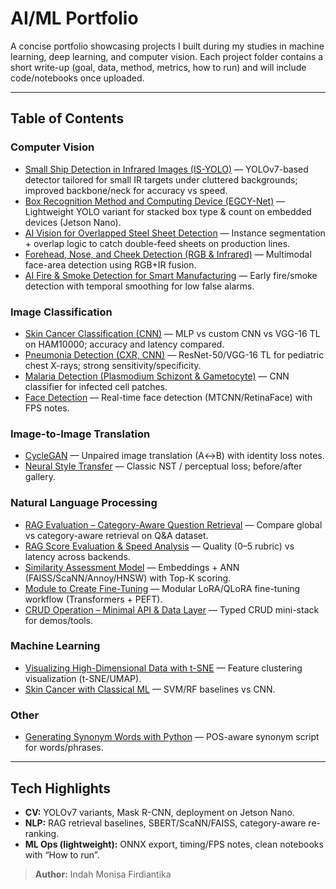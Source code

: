 # AI/ML Portfolio

A concise portfolio showcasing projects I built during my studies in machine learning, deep learning, and computer vision. Each project folder contains a short write-up (goal, data, method, metrics, how to run) and will include code/notebooks once uploaded.

---

## Table of Contents

### Computer Vision
- [Small Ship Detection in Infrared Images (IS-YOLO)](./Computer%20Vision/Small%20Ship%20Detection%20(IS-YOLO)/README.md) — YOLOv7-based detector tailored for small IR targets under cluttered backgrounds; improved backbone/neck for accuracy vs speed.
- [Box Recognition Method and Computing Device (EGCY-Net)](./Computer%20Vision/Box%20Recognition%20(EGCY-Net)/README.md) — Lightweight YOLO variant for stacked box type & count on embedded devices (Jetson Nano).
- [AI Vision for Overlapped Steel Sheet Detection](./Computer%20Vision/Overlapped%20Steel%20Sheet%20Detection/README.md) — Instance segmentation + overlap logic to catch double-feed sheets on production lines.
- [Forehead, Nose, and Cheek Detection (RGB & Infrared)](./Computer%20Vision/Face%20Areas%20(RGB+IR)/README.md) — Multimodal face-area detection using RGB+IR fusion.
- [AI Fire & Smoke Detection for Smart Manufacturing](./Computer%20Vision/Fire%20&%20Smoke%20Detection/README.md) — Early fire/smoke detection with temporal smoothing for low false alarms.

### Image Classification
- [Skin Cancer Classification (CNN)](./Image%20Classification/Skin%20Cancer%20Classification%20(CNN)/README.md) — MLP vs custom CNN vs VGG-16 TL on HAM10000; accuracy and latency compared.
- [Pneumonia Detection (CXR, CNN)](./Image%20Classification/Pneumonia%20Detection/README.md) — ResNet-50/VGG-16 TL for pediatric chest X-rays; strong sensitivity/specificity.
- [Malaria Detection (Plasmodium Schizont & Gametocyte)](./Image%20Classification/Malaria%20Detection/README.md) — CNN classifier for infected cell patches.
- [Face Detection](./Image%20Classification/Face%20Detection/README.md) — Real-time face detection (MTCNN/RetinaFace) with FPS notes.

### Image-to-Image Translation
- [CycleGAN](./Image-to-Image/CycleGAN/README.md) — Unpaired image translation (A↔B) with identity loss notes.
- [Neural Style Transfer](./Image-to-Image/Neural%20Style%20Transfer/README.md) — Classic NST / perceptual loss; before/after gallery.

### Natural Language Processing
- [RAG Evaluation – Category-Aware Question Retrieval](./NLP/RAG%20Evaluation/README.md) — Compare global vs category-aware retrieval on Q&A dataset.
- [RAG Score Evaluation & Speed Analysis](./NLP/RAG%20Score%20&%20Speed/README.md) — Quality (0–5 rubric) vs latency across backends.
- [Similarity Assessment Model](./NLP/RAG%20Similarity%20Assessment/README.md) — Embeddings + ANN (FAISS/ScaNN/Annoy/HNSW) with Top-K scoring.
- [Module to Create Fine-Tuning](./NLP/Module%20to%20Create%20Fine-Tuning/README.md) — Modular LoRA/QLoRA fine-tuning workflow (Transformers + PEFT).
- [CRUD Operation – Minimal API & Data Layer](./NLP/CRUD%20Operation%20–%20Minimal%20API%20&%20Data%20Layer/README.md) — Typed CRUD mini-stack for demos/tools.

### Machine Learning
- [Visualizing High-Dimensional Data with t-SNE](./Machine%20Learning/t-SNE%20Visualization/README.md) — Feature clustering visualization (t-SNE/UMAP).
- [Skin Cancer with Classical ML](./Machine%20Learning/Skin%20Cancer%20(Classical%20ML)/README.md) — SVM/RF baselines vs CNN.

### Other
- [Generating Synonym Words with Python](./Other/Generating%20Synonyms/README.md) — POS-aware synonym script for words/phrases.

---

## Tech Highlights
- **CV:** YOLOv7 variants, Mask R-CNN, deployment on Jetson Nano.
- **NLP:** RAG retrieval baselines, SBERT/ScaNN/FAISS, category-aware re-ranking.
- **ML Ops (lightweight):** ONNX export, timing/FPS notes, clean notebooks with “How to run”.

> **Author:** Indah Monisa Firdiantika 

